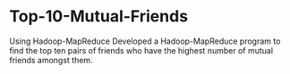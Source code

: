 # Top-10-Mutual-Friends
Using Hadoop-MapReduce
Developed a Hadoop-MapReduce program to find the top ten pairs of friends who have the highest number of mutual friends amongst them. 

